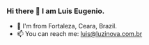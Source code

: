 ### Hi there 👋 I am Luis Eugenio.

<!--
**luiseugenio/luiseugenio** is a ✨ _special_ ✨ repository because its `README.md` (this file) appears on your GitHub profile.

Here are some ideas to get you started:

- 🌱 I’m currently learning ...
- 👯 I’m looking to collaborate on ...
- 🤔 I’m looking for help with ...
- 💬 Ask me about ...
- 😄 Pronouns: ...
- ⚡ Fun fact: ...
-->
- 📌 I'm from Fortaleza, Ceara, Brazil.
- 📫 You can reach me: luis@luzinova.com.br

